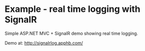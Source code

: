 # Example - real time logging with SignalR

Simple ASP.NET MVC + SignalR demo showing real time logging.

Demo at: http://signalrlog.apphb.com/
